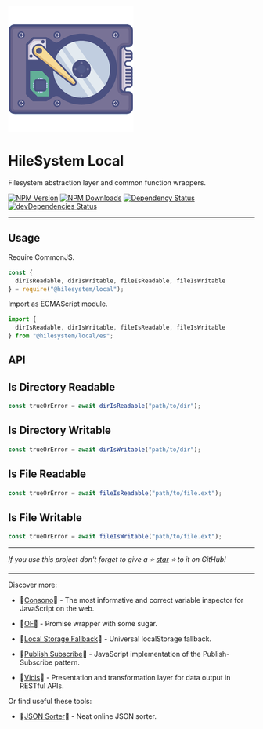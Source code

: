 ![HileSystem Local](docs/img/logo_256.png?raw=true "HileSystem Local")

# HileSystem Local

Filesystem abstraction layer and common function wrappers.

[![NPM Version](https://img.shields.io/npm/v/@hilesystem/local.svg?style=flat)]()
[![NPM Downloads](https://img.shields.io/npm/dt/@hilesystem/local.svg?style=flat)]()
[![Dependency Status](https://david-dm.org/hilesystem/local.svg)](https://david-dm.org/hilesystem/local)
[![devDependencies Status](https://david-dm.org/hilesystem/local/dev-status.svg)](https://david-dm.org/hilesystem/local?type=dev)

---

## Usage

Require CommonJS.

```javascript
const {
  dirIsReadable, dirIsWritable, fileIsReadable, fileIsWritable
} = require("@hilesystem/local");
```

Import as ECMAScript module.

```javascript
import {
  dirIsReadable, dirIsWritable, fileIsReadable, fileIsWritable
} from "@hilesystem/local/es";
```

## API

## Is Directory Readable

```javascript
const trueOrError = await dirIsReadable("path/to/dir");
```

## Is Directory Writable

```javascript
const trueOrError = await dirIsWritable("path/to/dir");
```

## Is File Readable

```javascript
const trueOrError = await fileIsReadable("path/to/file.ext");
```

## Is File Writable

```javascript
const trueOrError = await fileIsWritable("path/to/file.ext");
```

---

*If you use this project don't forget to give a ⭐
[star](https://github.com/hilesystem/local) ⭐ to it on GitHub!*

---

Discover more:

-   🔎[Consono](https://consono.js.org)🔎 -
  The most informative and correct variable inspector for JavaScript on the web.

-   🌠[OF](https://of.js.org)🌠 - Promise wrapper with some sugar.

-   🔩[Local Storage Fallback](https://github.com/r37r0m0d3l/fallback-local-storage)🔩 -
  Universal localStorage fallback.

-   🔄[Publish Subscribe](https://publish-subscribe.js.org)🔄 -
  JavaScript implementation of the Publish-Subscribe pattern.

-   🧰[Vicis](https://vicis.js.org)🧰 -
  Presentation and transformation layer for data output in RESTful APIs.

Or find useful these tools:

-   🧾[JSON Sorter](https://r37r0m0d3l.github.io/json_sort)🧾 - Neat online JSON sorter.
